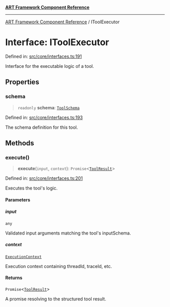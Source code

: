 [**ART Framework Component Reference**](../README.md)

***

[ART Framework Component Reference](../README.md) / IToolExecutor

# Interface: IToolExecutor

Defined in: [src/core/interfaces.ts:191](https://github.com/hashangit/ART/blob/fe46dfaaacd3f198d9540925c3184fcab0f9c813/src/core/interfaces.ts#L191)

Interface for the executable logic of a tool.

## Properties

### schema

> `readonly` **schema**: [`ToolSchema`](ToolSchema.md)

Defined in: [src/core/interfaces.ts:193](https://github.com/hashangit/ART/blob/fe46dfaaacd3f198d9540925c3184fcab0f9c813/src/core/interfaces.ts#L193)

The schema definition for this tool.

## Methods

### execute()

> **execute**(`input`, `context`): `Promise`\<[`ToolResult`](ToolResult.md)\>

Defined in: [src/core/interfaces.ts:201](https://github.com/hashangit/ART/blob/fe46dfaaacd3f198d9540925c3184fcab0f9c813/src/core/interfaces.ts#L201)

Executes the tool's logic.

#### Parameters

##### input

`any`

Validated input arguments matching the tool's inputSchema.

##### context

[`ExecutionContext`](ExecutionContext.md)

Execution context containing threadId, traceId, etc.

#### Returns

`Promise`\<[`ToolResult`](ToolResult.md)\>

A promise resolving to the structured tool result.
